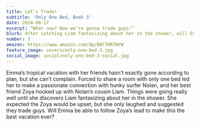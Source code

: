 ```yaml
---
title: Let’s Trade!
subtitle: 'Only One Bed, Book 3'
date: 2024-08-17
excerpt: “What now? Now we’re gonna trade guys!”
blurb: After catching Liam fantasizing about her in the shower, will Emma give in to temptation?
number: 3
amazon: https://www.amazon.com/dp/B0CTHRTWYW
feature_image: covers/only-one-bed-3.jpg
social_image: social/only-one-bed-3-social.jpg
---
```


Emma’s tropical vacation with her friends hasn’t exactly gone according to plan, but she can’t complain. Forced to share a room with only one bed led her to make a passionate connection with hunky surfer Nolan, and her best friend Zoya hooked up with Nolan’s cousin Liam. Things were going really well until she discovers Liam fantasizing about her in the shower. She expected the Zoya would be upset, but she only laughed and suggested they trade guys. Will Emma be able to follow Zoya’s lead to make this the best vacation ever?

